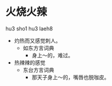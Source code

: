 



# 火烧火辣
hu3 sho1 hu3 laeh8
+ 灼热而又感觉刺人。
  * 如东方言词典
    - 身上～的，难过。
+ 热辣辣的感觉
  * 东台方言词典
    - 那天子身上～的，嘴唇也脱咖皮。

